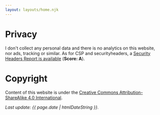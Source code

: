 ```yaml
---
layout: layouts/home.njk
---
```


# Privacy

I don't collect any personal data and there is no analytics on this website, nor ads, tracking or similar. As for CSP and securityheaders, a [Security Headers Report is available](https://securityheaders.com/?q=www.archaeoramblings.com&followRedirects=on) (**Score: A**).

# Copyright

Content of this website is under the [Creative Commons Attribution-ShareAlike 4.0 International](https://creativecommons.org/licenses/by-sa/4.0/).

_<p class="small">Last update: {{ page.date | htmlDateString }}.</p>_


